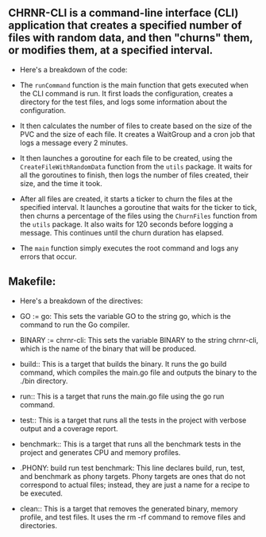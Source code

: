 ## CHRNR-CLI is a command-line interface (CLI) application that creates a specified number of files with random data, and then "churns" them, or modifies them, at a specified interval.

* Here's a breakdown of the code:

- The `runCommand` function is the main function that gets executed when the CLI command is run. It first loads the configuration, creates a directory for the test files, and logs some information about the configuration. 

- It then calculates the number of files to create based on the size of the PVC and the size of each file. It creates a WaitGroup and a cron job that logs a message every 2 minutes.

- It then launches a goroutine for each file to be created, using the `CreateFileWithRandomData` function from the `utils` package. It waits for all the goroutines to finish, then logs the number of files created, their size, and the time it took.

- After all files are created, it starts a ticker to churn the files at the specified interval. It launches a goroutine that waits for the ticker to tick, then churns a percentage of the files using the `ChurnFiles` function from the `utils` package. It also waits for 120 seconds before logging a message. This continues until the churn duration has elapsed.

- The `main` function simply executes the root command and logs any errors that occur.

## Makefile: 

* Here's a breakdown of the directives:

- GO := go: This sets the variable GO to the string go, which is the command to run the Go compiler.

- BINARY := chrnr-cli: This sets the variable BINARY to the string chrnr-cli, which is the name of the binary that will be produced.

- build:: This is a target that builds the binary. It runs the go build command, which compiles the main.go file and outputs the binary to the ./bin directory.

- run:: This is a target that runs the main.go file using the go run command.

- test:: This is a target that runs all the tests in the project with verbose output and a coverage report.

- benchmark:: This is a target that runs all the benchmark tests in the project and generates CPU and memory profiles.

- .PHONY: build run test benchmark: This line declares build, run, test, and benchmark as phony targets. Phony targets are ones that do not correspond to actual files; instead, they are just a name for a recipe to be executed.

- clean:: This is a target that removes the generated binary, memory profile, and test files. It uses the rm -rf command to remove files and directories.